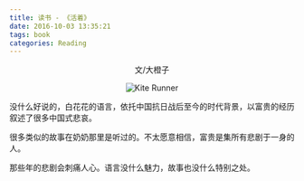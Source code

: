 ```yaml
---
title: 读书 - 《活着》
date: 2016-10-03 13:35:21
tags: book
categories: Reading
---
```


<center>文/大橙子

![Kite Runner](/images/huo-zhe.jpg)

</center>

没什么好说的，白花花的语言，依托中国抗日战后至今的时代背景，以富贵的经历叙述了很多中国式悲哀。

很多类似的故事在奶奶那里是听过的。不太愿意相信，富贵是集所有悲剧于一身的人。

那些年的悲剧会刺痛人心。语言没什么魅力，故事也没什么特别之处。

